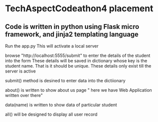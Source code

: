# TechAspectCodeathon4 placement
## Code is written in python using Flask micro framework, and jinja2 templating language
Run the app.py
This will activate a local server

browse "http://localhost:5555/submit"  to enter the details of the student into the form
These details will be saved in dictionary whose key is the student name. That is it should be unique.
These details only exist till the server is active

submit() method is desined to enter data into the dictiionary

about() is written to show about us page " here we have Web Application written over there"

data(name) is written to show data of particular student

all() will be designed to display all user record
